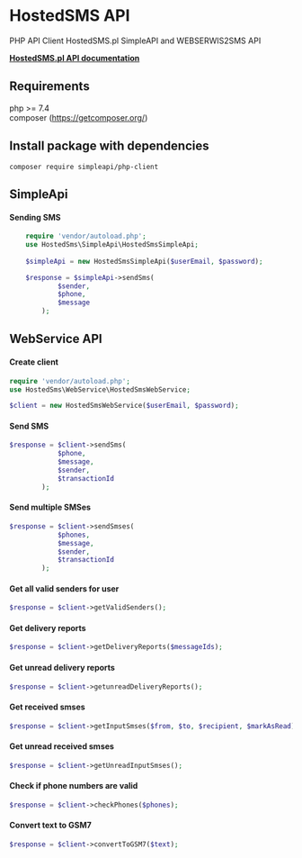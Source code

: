 HostedSMS API
================

PHP API Client HostedSMS.pl SimpleAPI and WEBSERWIS2SMS API

**[HostedSMS.pl API documentation](https://hostedsms.pl/pl/api-sms/opis-techniczny-api/)**

## Requirements
php >= 7.4  
composer (https://getcomposer.org/)

## Install package with dependencies
`composer require simpleapi/php-client`

## SimpleApi

#### Sending SMS
```php
    require 'vendor/autoload.php';
    use HostedSms\SimpleApi\HostedSmsSimpleApi;
    
    $simpleApi = new HostedSmsSimpleApi($userEmail, $password);

    $response = $simpleApi->sendSms(
			$sender,
			$phone,
			$message
		);
```

## WebService API

#### Create client
```php
require 'vendor/autoload.php';
use HostedSms\WebService\HostedSmsWebService;

$client = new HostedSmsWebService($userEmail, $password);
```

#### Send SMS
```php
$response = $client->sendSms(
			$phone,
			$message,
			$sender,
    		$transactionId
		);
```

#### Send multiple SMSes
```php
$response = $client->sendSmses(
			$phones,
			$message,
			$sender,
    		$transactionId
		);
```

#### Get all valid senders for user
```php
$response = $client->getValidSenders();
```

#### Get delivery reports
```php
$response = $client->getDeliveryReports($messageIds);
```

#### Get unread delivery reports
```php
$response = $client->getunreadDeliveryReports();
```

#### Get received smses
```php
$response = $client->getInputSmses($from, $to, $recipient, $markAsRead);
```

#### Get unread received smses
```php
$response = $client->getUnreadInputSmses();
```

#### Check if phone numbers are valid
```php
$response = $client->checkPhones($phones);
```

#### Convert text to GSM7
```php
$response = $client->convertToGSM7($text);
```

